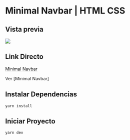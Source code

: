 # Minimal Navbar | HTML CSS

## Vista previa
![](https://ik.imagekit.io/demoxd/ezgif.com-video-to-gif_pS8HLZsW5.gif?tr=w-1080,h-566,fo-auto)

## Link Directo
[Minimal Navbar](https://brandovidal.github.io/minimal-navbar)

Ver [Minimal Navbar]

## Instalar Dependencias
```
yarn install
```

## Iniciar Proyecto
```
yarn dev
```
